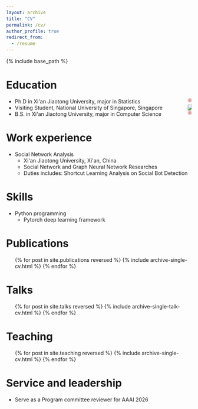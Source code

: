 ```yaml
---
layout: archive
title: "CV"
permalink: /cv/
author_profile: true
redirect_from:
  - /resume
---
```


{% include base_path %}

Education
======
* Ph.D in Xi'an Jiaotong University, major in Statistics [<img src="https://raw.githubusercontent.com/reallinshengxiang/reallinshengxiang1.github.io/refs/heads/master/images/xjtu.webp"  align = "right"  width="2.2%"/>](http://en.xjtu.edu.cn/about.html)
* Visiting Student, National University of Singapore, Singapore[<img src="https://raw.githubusercontent.com/worfsmile/worfsmile/master/img/nus.png"  align = "right"  width="2.2%"/>](https://www.nus.edu.sg/)      
* B.S. in Xi'an Jiaotong University, major in Computer Science [<img src="https://raw.githubusercontent.com/reallinshengxiang/reallinshengxiang1.github.io/refs/heads/master/images/xjtu.webp"  align = "right"  width="2.2%"/>](http://en.xjtu.edu.cn/about.html)

Work experience
======
* Social Network Analysis
  * Xi'an Jiaotong University, Xi'an, China
  * Social Network and Graph Neural Network Researches
  * Duties includes: Shortcut Learning Analysis on Social Bot Detection
  
Skills
======
* Python programming
  * Pytorch deep learning framework

Publications
======
  <ul>{% for post in site.publications reversed %}
    {% include archive-single-cv.html %}
  {% endfor %}</ul>
  
Talks
======
  <ul>{% for post in site.talks reversed %}
    {% include archive-single-talk-cv.html  %}
  {% endfor %}</ul>
  
Teaching
======
  <ul>{% for post in site.teaching reversed %}
    {% include archive-single-cv.html %}
  {% endfor %}</ul>
  
Service and leadership
======
* Serve as a Program committee reviewer for AAAI 2026
